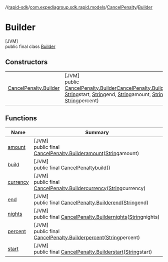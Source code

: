 //[rapid-sdk](../../../../index.md)/[com.expediagroup.sdk.rapid.models](../../index.md)/[CancelPenalty](../index.md)/[Builder](index.md)

# Builder

[JVM]\
public final class [Builder](index.md)

## Constructors

| | |
|---|---|
| [CancelPenalty.Builder](-cancel-penalty.-builder.md) | [JVM]<br>public [CancelPenalty.Builder](index.md)[CancelPenalty.Builder](-cancel-penalty.-builder.md)([String](https://docs.oracle.com/javase/8/docs/api/java/lang/String.html)currency, [String](https://docs.oracle.com/javase/8/docs/api/java/lang/String.html)start, [String](https://docs.oracle.com/javase/8/docs/api/java/lang/String.html)end, [String](https://docs.oracle.com/javase/8/docs/api/java/lang/String.html)amount, [String](https://docs.oracle.com/javase/8/docs/api/java/lang/String.html)nights, [String](https://docs.oracle.com/javase/8/docs/api/java/lang/String.html)percent) |

## Functions

| Name | Summary |
|---|---|
| [amount](amount.md) | [JVM]<br>public final [CancelPenalty.Builder](index.md)[amount](amount.md)([String](https://docs.oracle.com/javase/8/docs/api/java/lang/String.html)amount) |
| [build](build.md) | [JVM]<br>public final [CancelPenalty](../index.md)[build](build.md)() |
| [currency](currency.md) | [JVM]<br>public final [CancelPenalty.Builder](index.md)[currency](currency.md)([String](https://docs.oracle.com/javase/8/docs/api/java/lang/String.html)currency) |
| [end](end.md) | [JVM]<br>public final [CancelPenalty.Builder](index.md)[end](end.md)([String](https://docs.oracle.com/javase/8/docs/api/java/lang/String.html)end) |
| [nights](nights.md) | [JVM]<br>public final [CancelPenalty.Builder](index.md)[nights](nights.md)([String](https://docs.oracle.com/javase/8/docs/api/java/lang/String.html)nights) |
| [percent](percent.md) | [JVM]<br>public final [CancelPenalty.Builder](index.md)[percent](percent.md)([String](https://docs.oracle.com/javase/8/docs/api/java/lang/String.html)percent) |
| [start](start.md) | [JVM]<br>public final [CancelPenalty.Builder](index.md)[start](start.md)([String](https://docs.oracle.com/javase/8/docs/api/java/lang/String.html)start) |
